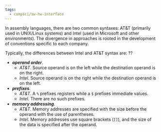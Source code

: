 ```yaml
---
tags:
  - compsci/sw-hw-interface
---
```

In assembly languages, there are two common syntaxes: AT&T (primarily used in UNIX/Linux systems) and Intel (used in Microsoft and other environments). The divergence in approaches is rooted in the development of conventions specific to each company. 

Typically, the differences between Intel and AT&T syntax are:
??
- ***operand order***.
	- *AT&T*. Source operand is on the left while the destination operand is on the right.
	- *Intel*. Source operand is on the right while the destination operand is on the left.
- ***prefixes***.
	- *AT&T*. A `%` prefixes registers while a `$` prefixes immediate values.
	- *Intel*. There are no such prefixes.
- ***memory addressing***.
	- *AT&T*. Memory addresses are specified with the size before the operand with the use of parentheses.
	- *Intel*. Memory addresses use square brackets (`[]`), and the size of the data is specified after the operand. <!--SR:!2024-02-12,1,230-->